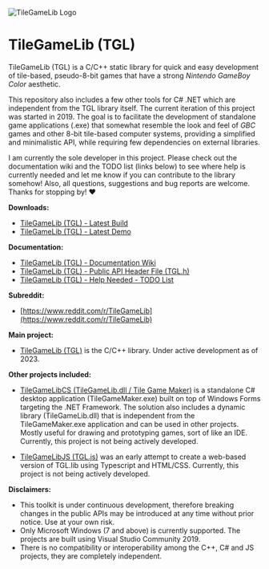 ![TileGameLib Logo](https://github.com/FernandoAiresCastello/TileGameToolkit/blob/master/Images/github-banner-1.png?raw=true)

# TileGameLib (TGL)
TileGameLib (TGL) is a C/C++ static library for quick and easy development of tile-based, pseudo-8-bit games that have a strong *Nintendo GameBoy Color* aesthetic.

This repository also includes a few other tools for C# .NET which are independent from the TGL library itself. The current iteration of this project was started in 2019. The goal is to facilitate the development of standalone game applications (.exe) that somewhat resemble the look and feel of *GBC* games and other 8-bit tile-based computer systems, providing a simplified and minimalistic API, while requiring few dependencies on external libraries.

I am currently the sole developer in this project. Please check out the documentation wiki and the TODO list (links below) to see where help is currently needed and let me know if you can contribute to the library somehow! Also, all questions, suggestions and bug reports are welcome. Thanks for stopping by! ❤️

**Downloads:**

- [TileGameLib (TGL) - Latest Build](https://github.com/FernandoAiresCastello/TileGameLib/tree/master/Releases/TGL)
- [TileGameLib (TGL) - Latest Demo](https://github.com/FernandoAiresCastello/TileGameLib/tree/master/TGLDemo/Builds)

**Documentation:**

- [TileGameLib (TGL) - Documentation Wiki](https://fernandoairescastello.neocities.org/proj/tgl/tgl_index)
- [TileGameLib (TGL) - Public API Header File (TGL.h)](https://github.com/FernandoAiresCastello/TileGameToolkit/blob/master/TileGameLibC/TGL/TGL.h)
- [TileGameLib (TGL) - Help Needed - TODO List](https://github.com/FernandoAiresCastello/TileGameLib/blob/master/TODO.md)

**Subreddit:**

- [https://www.reddit.com/r/TileGameLib](https://www.reddit.com/r/TileGameLib)

**Main project:**

- [TileGameLib (TGL)](https://github.com/FernandoAiresCastello/TileGameToolkit/tree/master/TileGameLib) is the C/C++ library. Under active development as of 2023.

**Other projects included:**

- [TileGameLibCS (TileGameLib.dll / Tile Game Maker)](https://github.com/FernandoAiresCastello/TileGameLib/tree/master/Other/TileGameLibCS) is a standalone C# desktop application (TileGameMaker.exe) built on top of Windows Forms targeting the .NET Framework. The solution also includes a dynamic library (TileGameLib.dll) that is independent from the TileGameMaker.exe application and can be used in other projects. Mostly useful for drawing and prototyping games, sort of like an IDE. Currently, this project is not being actively developed.

- [TileGameLibJS (TGL.js)](https://github.com/FernandoAiresCastello/TileGameToolkit/tree/master/Other/TileGameLibJS) was an early attempt to create a web-based version of TGL.lib using Typescript and HTML/CSS. Currently, this project is not being actively developed.

**Disclaimers:**

- This toolkit is under continuous development, therefore breaking changes in the public APIs may be introduced at any time without prior notice. Use at your own risk.
- Only Microsoft Windows (7 and above) is currently supported. The projects are built using Visual Studio Community 2019. 
- There is no compatibility or interoperability among the C++, C# and JS projects, they are completely independent.
